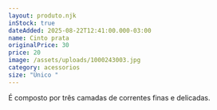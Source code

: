 ```yaml
---
layout: produto.njk
inStock: true
dateAdded: 2025-08-22T12:41:00.000-03:00
name: Cinto prata
originalPrice: 30
price: 20
image: /assets/uploads/1000243003.jpg
category: acessorios
size: "Único "
---
```

É composto por três camadas de correntes finas e delicadas.
